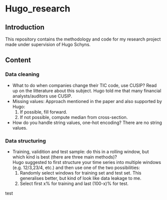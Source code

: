 # Hugo_research
## Introduction
This repository contains the methodology and code for my research project made under supervision of Hugo Schyns.
## Content
### Data cleaning
* What to do when companies change their TIC code, use CUSIP?
Read up on the litterature about this subject. Hugo told me that many financial analysts/auditors use CUSIP.
* Missing values:
Approach mentioned in the paper and also supported by Hugo:
    1. If possible, fill forward.
    2. If not possible, compute median from cross-section.
* How do you handle string values, one-hot encoding?
There are no string values.
### Data structuring
* Training, validition and test sample: do this in a rolling window, but which kind is best (there are three main methods)?  
Hugo suggested to first structure your time series into multiple windows (e.g. 12/3,23/4, etc.) and then use one of the two possibilities:
    1. Randomly select windows for training set and test set. This generalises better, but kind of look like data leakage to me.
    2. Select first x% for training and last (100-x)% for test.

test